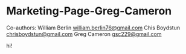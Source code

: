 # Marketing-Page-Greg-Cameron

Co-authors:
William Berlin william.berlin76@gmail.com
Chis Boydstun chrisboydstun@gmail.com
Greg Cameron gsc229@gmail.com

hi!
